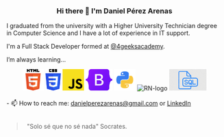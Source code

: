 <h3 align="center">Hi there 👋 I'm Daniel Pérez Arenas </h3> 


I graduated from the university with a Higher University Technician degree in Computer Science 
and I have a lot of experience in IT support.

I'm a Full Stack Developer formed at <a href="https://www.4geeksacademy.com">@4geeksacademy</a>.

I’m always learning...

<div align="center">
<img src="/img/HTML5.png" 
  height="50" 
  alt="html-logo">
<img src="/img/CSS3-.png" 
  height="50" 
  alt="ccs-logo">
<img src="/img/JavaScript.png" 
  height="50" 
  alt="JS-logo">
<img src="/img/Bootstrap.png"
height="50"
  alt="bootstrap logo">
<img src="img/python.png" 
  height="50" 
  alt="python-logo"> 
<img src="img/RN.png" 
  height="50" 
  alt="RN-logo"> 
<img src="img/SQL.png" 
  height="50" 
  alt="SQL-logo"> 
</div>
<br>
- 📫 How to reach me: <a href="mailto:danielperezarenas@gmail.com">danielperezarenas@gmail.com</a> or <a href="https://www.linkedin.com/in/danielperezarenas/">LinkedIn</a>
<br>
<!---
If you want, you can catch me on my instagram <a href="https://www.instagram.com/danierrr/">@danierrr</a>
--->
<br>

>  
> "Solo sé que no sé nada" Socrates.
>  
